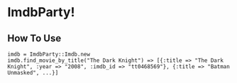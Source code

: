 # ImdbParty!

## How To Use

    imdb = ImdbParty::Imdb.new
    imdb.find_movie_by_title("The Dark Knight") => [{:title => "The Dark Knight", :year => "2008", :imdb_id => "tt0468569"}, {:title => "Batman Unmasked", ...}]
